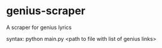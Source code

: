 # genius-scraper
A scraper for genius lyrics

syntax: python main.py \<path to file with list of genius links\>
